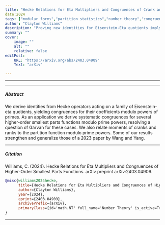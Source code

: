 ```yaml
---
title: "Hecke Relations for Eta Multipliers and Congruences of Crank and Rank Moments."
date:2024
tags: ["modular forms","partition statistics","number theory","congruences","hecke operators","eta multiplier"]
author: "Clayton Williams"
description: "Proving new identities for Eisenstein-Eta quotients implying l-adic congruences for partition statistics" 
summary: "" 
cover:
    image: ""
    alt: ""
    relative: false
editPost:
    URL: "https://arxiv.org/abs/2403.04909"
    Text: "arXiv"

---
```


---

---

##### Abstract

We derive identities from Hecke operators acting on a family of Eisenstein-eta quotients, yielding congruences for their coefficients modulo powers of primes. As an application we derive systematic congruences for several higher-order smallest parts functions modulo prime powers, resolving a question of Garvan for these cases. We also relate moments of cranks and ranks to the partition function modulo prime powers. Some of our results strengthen and generalize those of a 2023 paper by Wang and Yang. 

----

##### Citation
Williams, C. (2024). Hecke Relations for Eta Multipliers and Congruences of Higher-Order Smallest Parts Functions. arXiv preprint arXiv:2403.04909.

```BibTeX
@misc{williams2024hecke,
      title={Hecke Relations for Eta Multipliers and Congruences of Higher-Order Smallest Parts Functions}, 
      author={Clayton Williams},
      year={2024},
      eprint={2403.04909},
      archivePrefix={arXiv},
      primaryClass={id='math.NT' full_name='Number Theory' is_active=True alt_name=None in_archive='math' is_general=False description='Prime numbers, diophantine equations, analytic number theory, algebraic number theory, arithmetic geometry, Galois theory'}
}
```

---
